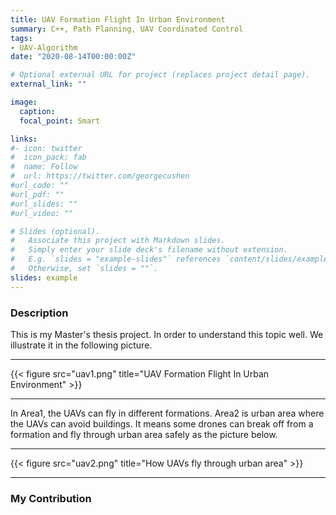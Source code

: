 ```yaml
---
title: UAV Formation Flight In Urban Environment 
summary: C++, Path Planning, UAV Coordinated Control
tags:
- UAV-Algorithm
date: "2020-08-14T00:00:00Z"

# Optional external URL for project (replaces project detail page).
external_link: ""

image:
  caption: 
  focal_point: Smart

links:
#- icon: twitter
#  icon_pack: fab
#  name: Follow
#  url: https://twitter.com/georgecushen
#url_code: ""
#url_pdf: ""
#url_slides: ""
#url_video: ""

# Slides (optional).
#   Associate this project with Markdown slides.
#   Simply enter your slide deck's filename without extension.
#   E.g. `slides = "example-slides"` references `content/slides/example-slides.md`.
#   Otherwise, set `slides = ""`.
slides: example
---
```

### Description
This is my Master's thesis project. In order to understand this topic well. We illustrate it in the following picture.
_________________________________________________________
{{< figure src="uav1.png" title="UAV Formation Flight In Urban Environment" >}}
_________________________________________________________
In Area1, the UAVs can fly in different formations. Area2 is urban area where the UAVs can avoid buildings. It means some drones can break off from a formation and fly through urban area safely as the picture below.
_________________________________________________________
{{< figure src="uav2.png" title="How UAVs fly through urban area" >}}
_________________________________________________________
### My Contribution
